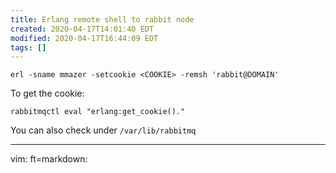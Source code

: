 ```yaml
---
title: Erlang remote shell to rabbit node
created: 2020-04-17T14:01:40 EDT
modified: 2020-04-17T16:44:09 EDT
tags: []
---
```


```
erl -sname mmazer -setcookie <COOKIE> -remsh 'rabbit@DOMAIN'
```

To get the cookie:

```
rabbitmqctl eval "erlang:get_cookie()."
```

You can also check under `/var/lib/rabbitmq`

---
vim: ft=markdown:
